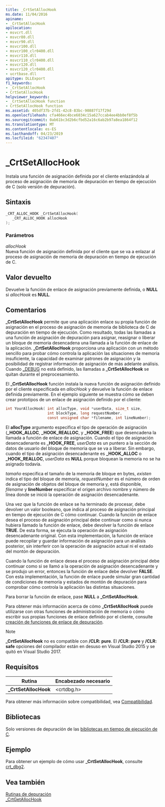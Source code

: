 ```yaml
---
title: _CrtSetAllocHook
ms.date: 11/04/2016
apiname:
- _CrtSetAllocHook
apilocation:
- msvcrt.dll
- msvcr80.dll
- msvcr90.dll
- msvcr100.dll
- msvcr100_clr0400.dll
- msvcr110.dll
- msvcr110_clr0400.dll
- msvcr120.dll
- msvcr120_clr0400.dll
- ucrtbase.dll
apitype: DLLExport
f1_keywords:
- _CrtSetAllocHook
- CrtSetAllocHook
helpviewer_keywords:
- _CrtSetAllocHook function
- CrtSetAllocHook function
ms.assetid: 405df37b-2fd1-42c8-83bc-90887f17f29d
ms.openlocfilehash: cfa466ec4bce6034c15a627ccab4ee4bb0ef8f5b
ms.sourcegitcommit: 0ab61bc3d2b6cfbd52a16c6ab2b97a8ea1864f12
ms.translationtype: MT
ms.contentlocale: es-ES
ms.lasthandoff: 04/23/2019
ms.locfileid: "62347407"
---
```

# <a name="crtsetallochook"></a>_CrtSetAllocHook

Instala una función de asignación definida por el cliente enlazándola al proceso de asignación de memoria de depuración en tiempo de ejecución de C (solo versión de depuración).

## <a name="syntax"></a>Sintaxis

```C
_CRT_ALLOC_HOOK _CrtSetAllocHook(
   _CRT_ALLOC_HOOK allocHook
);
```

### <a name="parameters"></a>Parámetros

*allocHook*<br/>
Nueva función de asignación definida por el cliente que se va a enlazar al proceso de asignación de memoria de depuración en tiempo de ejecución de C.

## <a name="return-value"></a>Valor devuelto

Devuelve la función de enlace de asignación previamente definida, o **NULL** si *allocHook* es **NULL**.

## <a name="remarks"></a>Comentarios

**_CrtSetAllocHook** permite que una aplicación enlace su propia función de asignación en el proceso de asignación de memoria de biblioteca de C de depuración en tiempo de ejecución. Como resultado, todas las llamadas a una función de asignación de depuración para asignar, reasignar o liberar un bloque de memoria desencadena una llamada a la función de enlace de la aplicación. **_CrtSetAllocHook** proporciona una aplicación con un método sencillo para probar cómo controla la aplicación las situaciones de memoria insuficiente, la capacidad de examinar patrones de asignación y la posibilidad de registrar información de asignación de más adelante análisis. Cuando [_DEBUG](../../c-runtime-library/debug.md) no está definido, las llamadas a **_CrtSetAllocHook** se quitan durante el preprocesamiento.

El **_CrtSetAllocHook** función instala la nueva función de asignación definido por el cliente especificada en *allocHook* y devuelve la función de enlace definida previamente. En el ejemplo siguiente se muestra cómo se deben crear prototipos de un enlace de asignación definido por el cliente:

```C
int YourAllocHook( int allocType, void *userData, size_t size,
                   int blockType, long requestNumber,
                   const unsigned char *filename, int lineNumber);
```

El **allocType** argumento especifica el tipo de operación de asignación (**_HOOK_ALLOC**, **_HOOK_REALLOC**, y **_HOOK_FREE**) que desencadena la llamada a función de enlace de asignación. Cuando el tipo de asignación desencadenante es **_HOOK_FREE**, *userData* es un puntero a la sección de datos de usuario del bloque de memoria que se va a liberar. Sin embargo, cuando el tipo de asignación desencadenante es **_HOOK_ALLOC** o **_HOOK_REALLOC**, *userData* es **NULL** porque bloquean la memoria no se ha asignado todavía.

*tamaño* especifica el tamaño de la memoria de bloque en bytes, *existen* indica el tipo del bloque de memoria, *requestNumber* es el número de orden de asignación de objetos del bloque de memoria y, está disponible, *filename* y **lineNumber** especificar el origen archivo nombre y número de línea donde se inició la operación de asignación desencadenante.

Una vez que la función de enlace se ha terminado de procesar, debe devolver un valor booleano, que indica al proceso de asignación principal en tiempo de ejecución de C cómo continuar. Cuando la función de enlace desea el proceso de asignación principal debe continuar como si nunca hubiera llamado la función de enlace, debe devolver la función de enlace **TRUE**. De esta forma, se ejecuta la operación de asignación desencadenante original. Con esta implementación, la función de enlace puede recopilar y guardar información de asignación para un análisis posterior, sin interferir con la operación de asignación actual ni el estado del montón de depuración.

Cuando la función de enlace desea el proceso de asignación principal debe continuar como si se llamó a la operación de asignación desencadenante y se produjo un error, entonces la función de enlace debe devolver **FALSE**. Con esta implementación, la función de enlace puede simular gran cantidad de condiciones de memoria y estados de montón de depuración para comprobar cómo controla la aplicación las distintas situaciones.

Para borrar la función de enlace, pase **NULL** a **_CrtSetAllocHook**.

Para obtener más información acerca de cómo **_CrtSetAllocHook** puede utilizarse con otras funciones de administración de memoria o cómo escribir sus propias funciones de enlace definido por el cliente, consulte [creación de funciones de enlace de depuración](/visualstudio/debugger/debug-hook-function-writing).

> [!NOTE]
> **_CrtSetAllocHook** no es compatible con **/CLR: pure**. El **/CLR: pure** y **/CLR: safe** opciones del compilador están en desuso en Visual Studio 2015 y se quitó en Visual Studio 2017.

## <a name="requirements"></a>Requisitos

|Rutina|Encabezado necesario|
|-------------|---------------------|
|**_CrtSetAllocHook**|\<crtdbg.h>|

Para obtener más información sobre compatibilidad, vea [Compatibilidad](../../c-runtime-library/compatibility.md).

## <a name="libraries"></a>Bibliotecas

Solo versiones de depuración de las [bibliotecas en tiempo de ejecución de C](../../c-runtime-library/crt-library-features.md).

## <a name="example"></a>Ejemplo

Para obtener un ejemplo de cómo usar **_CrtSetAllocHook**, consulte [crt_dbg2](https://github.com/Microsoft/VCSamples/tree/master/VC2010Samples/crt/crt_dbg2).

## <a name="see-also"></a>Vea también

[Rutinas de depuración](../../c-runtime-library/debug-routines.md)<br/>
[_CrtGetAllocHook](crtgetallochook.md)<br/>
